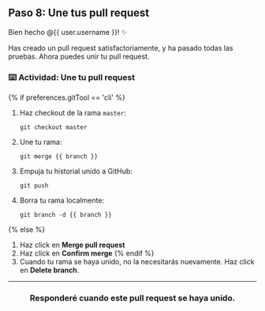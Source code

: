 ## Paso 8: Une tus pull request

Bien hecho @{{ user.username }}! :sparkles:

Has creado un pull request satisfactoriamente, y ha pasado todas las pruebas. Ahora puedes unir tu pull request.

### :keyboard: Actividad: Une tu pull request

{% if preferences.gitTool == 'cli' %}
1. Haz checkout de la rama `master`:
    ```shell
    git checkout master
    ```
2. Une tu rama:
    ```shell
    git merge {{ branch }}
    ```
3. Empuja tu historial unido a GitHub:
    ```shell
    git push
    ```
4. Borra tu rama localmente:
    ```shell
    git branch -d {{ branch }}
    ```
{% else %}
1. Haz click en **Merge pull request**
1. Haz click en **Confirm merge**
{% endif %}
1. Cuando tu rama se haya unido, no la necesitarás nuevamente. Haz click en **Delete branch**.

<hr>
<h3 align="center">Responderé cuando este pull request se haya unido.</h3>
